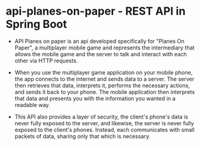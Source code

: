 # api-planes-on-paper - REST API in Spring Boot

- API Planes on paper is an api developed specifically for "Planes On Paper", a multiplayer mobile game and represents the intermediary that allows the mobile game and the server to talk and interact with each other via HTTP requests. 

- When you use the multiplayer game application on your mobile phone, the app connects to the internet and sends data to a server. The server then retrieves that data, interprets it, performs the necessary actions, and sends it back to your phone. The mobile application then interprets that data and presents you with the information you wanted in a readable way.

- This API also provides a layer of security, the client's phone's data is never fully exposed to the server, and likewise, the server is never fully exposed to the client's phones. Instead, each communicates with small packets of data, sharing only that which is necessary.

